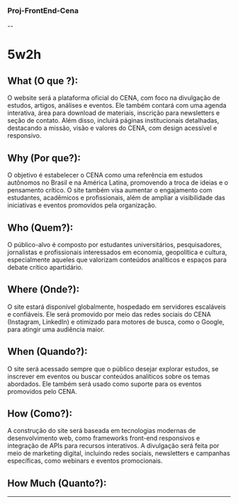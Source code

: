 ### Proj-FrontEnd-Cena

--

# 5w2h

## What (O que ?):
O website será a plataforma oficial do CENA, com foco na divulgação de estudos, artigos, análises e eventos. Ele também contará com uma agenda interativa, área para download de materiais, inscrição para newsletters e seção de contato. Além disso, incluirá páginas institucionais detalhadas, destacando a missão, visão e valores do CENA, com design acessível e responsivo.

## Why (Por que?):
O objetivo é estabelecer o CENA como uma referência em estudos autônomos no Brasil e na América Latina, promovendo a troca de ideias e o pensamento crítico. O site também visa aumentar o engajamento com estudantes, acadêmicos e profissionais, além de ampliar a visibilidade das iniciativas e eventos promovidos pela organização.

## Who (Quem?):
O público-alvo é composto por estudantes universitários, pesquisadores, jornalistas e profissionais interessados em economia, geopolítica e cultura, especialmente aqueles que valorizam conteúdos analíticos e espaços para debate crítico apartidário.

## Where (Onde?):
O site estará disponível globalmente, hospedado em servidores escaláveis e confiáveis. Ele será promovido por meio das redes sociais do CENA (Instagram, LinkedIn) e otimizado para motores de busca, como o Google, para atingir uma audiência maior.

## When (Quando?):
O site será acessado sempre que o público desejar explorar estudos, se inscrever em eventos ou buscar conteúdos analíticos sobre os temas abordados. Ele também será usado como suporte para os eventos promovidos pelo CENA.

## How (Como?):
A construção do site será baseada em tecnologias modernas de desenvolvimento web, como frameworks front-end responsivos e integração de APIs para recursos interativos. A divulgação será feita por meio de marketing digital, incluindo redes sociais, newsletters e campanhas específicas, como webinars e eventos promocionais.

## How Much (Quanto?):

---

